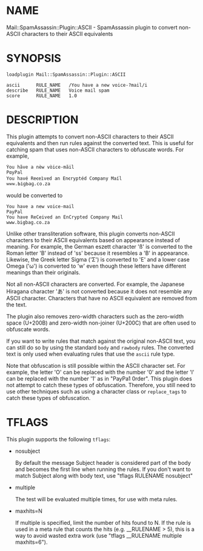 # NAME

Mail::SpamAssassin::Plugin::ASCII - SpamAssassin plugin to convert non-ASCII characters to their ASCII equivalents

# SYNOPSIS

    loadplugin Mail::SpamAssassin::Plugin::ASCII

    ascii      RULE_NAME   /You have a new voice-?mail/i
    describe   RULE_NAME   Voice mail spam
    score      RULE_NAME   1.0

# DESCRIPTION

This plugin attempts to convert non-ASCII characters to their ASCII equivalents
and then run rules against the converted text.  This is useful for
catching spam that uses non-ASCII characters to obfuscate words. For example,

    Ýou hãve a nèw vòice-mãil
    PαyPal
    You havé Reꞓeìved an Enꞓryptéd Company Maíl
    ѡѡѡ.ЬіɡЬаɡ.ϲо.zа

would be converted to

    You have a new voice-mail
    PayPal
    You have ReCeived an EnCrypted Company Mail
    www.bigbag.co.za

Unlike other transliteration software, this plugin converts non-ASCII characters
to their ASCII equivalents based on appearance instead of meaning. For example, the
German eszett character 'ß' is converted to the Roman letter 'B' instead of 'ss'
because it resembles a 'B' in appearance. Likewise, the Greek letter Sigma ('Σ') is
converted to 'E' and a lower case Omega ('ω') is converted to 'w' even though these
letters have different meanings than their originals.

Not all non-ASCII characters are converted. For example, the Japanese Hiragana
character 'あ' is not converted because it does not resemble any ASCII character.
Characters that have no ASCII equivalent are removed from the text.

The plugin also removes zero-width characters such as the zero-width
space (U+200B) and zero-width non-joiner (U+200C) that are often used to
obfuscate words.

If you want to write rules that match against the original non-ASCII text,
you can still do so by using the standard `body` and `rawbody` rules. The
converted text is only used when evaluating rules that use the `ascii` rule type.

Note that obfuscation is still possible within the ASCII character set. For example,
the letter 'O' can be replaced with the number '0' and the letter 'l' can be replaced
with the number '1' as in "PayPa1 0rder". This plugin does not attempt to catch these
types of obfuscation. Therefore, you still need to use other techniques such as using
a character class or `replace_tags` to catch these types of obfuscation.

# TFLAGS

This plugin supports the following `tflags`:

- nosubject

    By default the message Subject header is considered part of the body and becomes the first line
    when running the rules. If you don't want to match Subject along with body text, use "tflags RULENAME nosubject"

- multiple

    The test will be evaluated multiple times, for use with meta rules.

- maxhits=N

    If multiple is specified, limit the number of hits found to N. If the rule is used in a meta rule that counts
    the hits (e.g. \_\_RULENAME > 5), this is a way to avoid wasted extra work (use "tflags \_\_RULENAME multiple maxhits=6").
